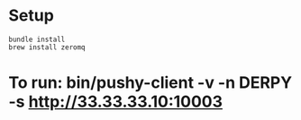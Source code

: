
# Setup

    bundle install
    brew install zeromq

# To run: bin/pushy-client -v -n DERPY -s http://33.33.33.10:10003
